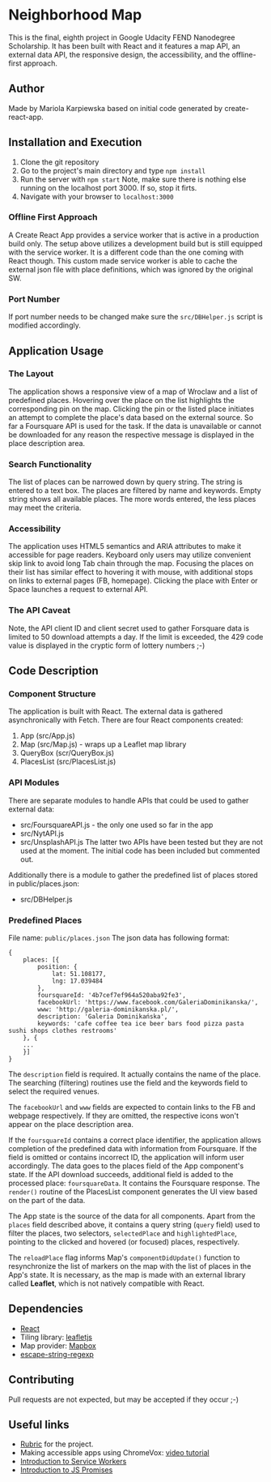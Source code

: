 # Neighborhood Map
This is the final, eighth project in Google Udacity FEND Nanodegree Scholarship. It has been built with React and it features a map API, an external data API, the responsive design, the accessibility, and the offline-first approach.

## Author
Made by Mariola Karpiewska based on initial code generated by create-react-app.

## Installation and Execution
1. Clone the git repository
2. Go to the project's main directory and type `npm install`
3. Run the server with `npm start`
Note, make sure there is nothing else running on the localhost port 3000. If so, stop it firts.
4. Navigate with your browser to `localhost:3000`

### Offline First Approach
A Create React App provides a service worker that is active in a production build only. The setup above utilizes a development build but is still equipped with the service worker. It is a different code than the one coming with React though. This custom made service worker is able to cache the external json file with place definitions, which was ignored by the original SW.

### Port Number
If port number needs to be changed make sure the `src/DBHelper.js` script is modified accordingly.

## Application Usage
### The Layout
The application shows a responsive view of a map of Wroclaw and a list of predefined places. Hovering over the place on the list highlights the corresponding pin on the map. Clicking the pin or the listed place initiates an attempt to complete the place's data based on the external source. So far a Foursquare API is used for the task. If the data is unavailable or cannot be downloaded for any reason the respective message is displayed in the place description area.

### Search Functionality
The list of places can be narrowed down by query string. The string is entered to a text box. The places are filtered by name and keywords. Empty string shows all available places. The more words entered, the less places may meet the criteria.

### Accessibility
The application uses HTML5 semantics and ARIA attributes to make it accessible for page readers. Keyboard only users may utilize convenient skip link to avoid long Tab chain through the map. Focusing the places on their list has similar effect to hovering it with mouse, with additional stops on links to external pages (FB, homepage). Clicking the place with Enter or Space launches a request to external API.

### The API Caveat
Note, the API client ID and client secret used to gather Forsquare data is limited to 50 download attempts a day. If the limit is exceeded, the 429 code value is displayed in the cryptic form of lottery numbers ;-)

## Code Description
### Component Structure
The application is built with React. The external data is gathered asynchronically with Fetch.
There are four React components created:
1. App (src/App.js)
2. Map (src/Map.js) - wraps up a Leaflet map library
3. QueryBox (scr/QueryBox.js)
4. PlacesList (src/PlacesList.js)

### API Modules
There are separate modules to handle APIs that could be used to gather external data:
- src/FoursquareAPI.js - the only one used so far in the app
- src/NytAPI.js
- src/UnsplashAPI.js
The latter two APIs have been tested but they are not used at the moment. The initial code has been included but commented out.

Additionally there is a module to gather the predefined list of places stored in public/places.json:
- src/DBHelper.js

### Predefined Places
File name: `public/places.json`
The json data has following format:
```
{
	places: [{
		position: {
			lat: 51.108177,
			lng: 17.039484
		},
		foursquareId: '4b7cef7ef964a520aba92fe3',
		facebookUrl: 'https://www.facebook.com/GaleriaDominikanska/',
		www: 'http://galeria-dominikanska.pl/',
		description: 'Galeria Dominikańska',
		keywords: 'cafe coffee tea ice beer bars food pizza pasta sushi shops clothes restrooms'
    }, {
	...
	}]
}
```
The `description` field is required. It actually contains the name of the place. The searching (filtering) routines use the field and the keywords field to select the required venues.

The `facebookUrl` and `www` fields are expected to contain links to the FB and webpage respectively. If they are omitted, the respective icons won't appear on the place description area.

If the `foursquareId` contains a correct place identifier, the application allows completion of the predefined data with information from Foursquare. If the field is omitted or contains incorrect ID, the application will inform user accordingly. The data goes to the places field of the App component's state. If the API download succeeds, additional field is added to the processed place: `foursquareData`. It contains the Foursquare response. The `render()` routine of the PlacesList component generates the UI view based on the part of the data.

The App state is the source of the data for all components. Apart from the `places` field described above, it contains a query string (`query` field) used to filter the places, two selectors, `selectedPlace` and `highlightedPlace`, pointing to the clicked and hovered (or focused) places, respectively.

The `reloadPlace` flag informs Map's `componentDidUpdate()` function to resynchronize the list of markers on the map with the list of places in the App's state. It is necessary, as the map is made with an external library called **Leaflet**, which is not natively compatible with React.

## Dependencies
- [React](https://reactjs.org)
- Tiling library: [leafletjs](https://leafletjs.com/)
- Map provider: [Mapbox](https://www.mapbox.com/)
- [escape-string-regexp](https://www.npmjs.com/package/escape-string-regexp)

## Contributing
Pull requests are not expected, but may be accepted if they occur ;-)

## Useful links
- [Rubric](https://review.udacity.com/#!/rubrics/1351/view) for the project.
- Making accessible apps using ChromeVox: [video tutorial](https://www.youtube.com/watch?v=x18vEEfpK3g)
- [Introduction to Service Workers](https://developers.google.com/web/fundamentals/primers/service-workers/#register_a_service_worker)
- [Introduction to JS Promises](https://developers.google.com/web/fundamentals/primers/promises)
